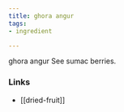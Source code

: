 ```yaml
---
title: ghora angur
tags:
- ingredient

---
```

ghora angur See sumac berries.

### Links

* [[dried-fruit]]

